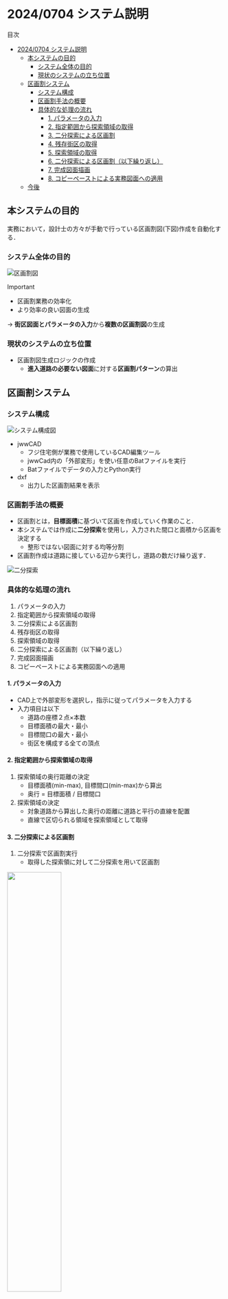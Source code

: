 # 2024/0704 システム説明

目次
- [2024/0704 システム説明](#20240704-システム説明)
  - [本システムの目的](#本システムの目的)
    - [システム全体の目的](#システム全体の目的)
    - [現状のシステムの立ち位置](#現状のシステムの立ち位置)
  - [区画割システム](#区画割システム)
    - [システム構成](#システム構成)
    - [区画割手法の概要](#区画割手法の概要)
    - [具体的な処理の流れ](#具体的な処理の流れ)
      - [1. パラメータの入力](#1-パラメータの入力)
      - [2. 指定範囲から探索領域の取得](#2-指定範囲から探索領域の取得)
      - [3. 二分探索による区画割](#3-二分探索による区画割)
      - [4. 残存街区の取得](#4-残存街区の取得)
      - [5. 探索領域の取得](#5-探索領域の取得)
      - [6. 二分探索による区画割（以下繰り返し）](#6-二分探索による区画割以下繰り返し)
      - [7. 完成図面描画](#7-完成図面描画)
      - [8. コピーペーストによる実務図面への適用](#8-コピーペーストによる実務図面への適用)
  - [今後](#今後)


## 本システムの目的

実務において，設計士の方々が手動で行っている区画割図(下図)作成を自動化する．

<!-- TODO: システムの目的 -->
### システム全体の目的

![区画割図](./img/parcel_allocation.png)

> [!IMPORTANT]
> - 区画割業務の効率化
> - より効率の良い図面の生成
> 
> -> **街区図面とパラメータの入力**から**複数の区画割図**の生成

### 現状のシステムの立ち位置
- 区画割図生成ロジックの作成
  - **進入道路の必要ない図面**に対する**区画割パターン**の算出



## 区画割システム

### システム構成

​![システム構成図](./img/system_configuration_diagram.png)

- jwwCAD
  - フジ住宅側が業務で使用しているCAD編集ツール
  - jwwCad内の「外部変形」を使い任意のBatファイルを実行
  - Batファイルでデータの入力とPython実行
- dxf
  - 出力した区画割結果を表示

### 区画割手法の概要
- 区画割とは，**目標面積**に基づいて区画を作成していく作業のこと．
- 本システムでは作成に**二分探索**を使用し，入力された間口と面積から区画を決定する
  - 整形ではない図面に対する均等分割
- 区画割作成は道路に接している辺から実行し，道路の数だけ繰り返す．

​![二分探索](./img/binary.gif)

### 具体的な処理の流れ

1. パラメータの入力
2. 指定範囲から探索領域の取得
3. 二分探索による区画割
4. 残存街区の取得
5. 探索領域の取得
6. 二分探索による区画割（以下繰り返し）
7. 完成図面描画
8. コピーペーストによる実務図面への適用

#### 1. パラメータの入力
- CAD上で外部変形を選択し，指示に従ってパラメータを入力する
- 入力項目は以下
  - 道路の座標２点×本数
  - 目標面積の最大・最小
  - 目標間口の最大・最小
  - 街区を構成する全ての頂点

#### 2. 指定範囲から探索領域の取得
1. 探索領域の奥行距離の決定 
    -  目標面積(min-max), 目標間口(min-max)から算出
    -  奥行 = 目標面積 / 目標間口
2. 探索領域の決定
    -  対象道路から算出した奥行の距離に道路と平行の直線を配置
    -  直線で区切られる領域を探索領域として取得


#### 3. 二分探索による区画割
1. 二分探索で区画割実行
   - 取得した探索領に対して二分探索を用いて区画割

<img src="./img/get_search_frame_flow.png" width="50%">

#### 4. 残存街区の取得
1. 区画割済み探索領域の余り領域の取得
2. 敷地の未探索領域の取得
3. 「余り領域」と「未探索領域」から次の探索候補領域の取得
4. 対象道路を変更して，探索領域の取得
5. 区画割の実行


#### 5. 探索領域の取得
- 手順2と同様に，動的に計算した奥行距離から探索領域を決定する

<img src="./img/update_search_frame_flow.png" width="50%">


#### 6. 二分探索による区画割（以下繰り返し）
- 手順3と同様に，目標面積範囲・目標間口範囲を基準に二分探索を実行する

#### 7. 完成図面描画
- 出力用ファイル（output.dxf）に分割結果を描画
- 現状では区画割結果を黄線，既存街区を赤線で描画
  

> [!IMPORTANT]
> <span style="color:orange">ただし，5回に1回ぐらいしか実行できない．原因解明済みのため，対応中です</span>

![実行結果](./img/output.png)

#### 8. コピーペーストによる実務図面への適用
- 出力されたファイル（output.dxf）から，実務で使用しているファイルへコピペして反映が可能


## 今後
- 機能面
  - 他の図面への対応
  - 効率の良い図面の評価処理
    - 効率の良さの定量化
    - 制約条件
  - 進入道路を考慮した区画割ロジックの検討
- 環境面
  - jwwCADから離れる？
    - 使いやすいUI
  - Web上で動かす？
    - メンテナンスのしやすさ
